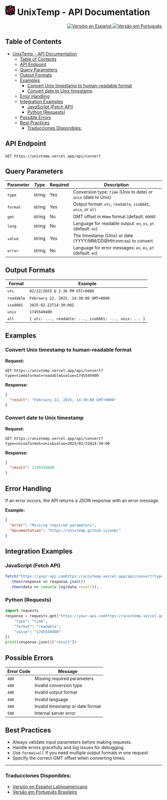 # ![logo](/img/UnixTemp32.png) UnixTemp - API Documentation

<div align="end">
  <a href="README.es-latam.md">
    <img src="https://img.shields.io/badge/Versi%C3%B3n_en_Espa%C3%B1ol-009?style=for-the-badge&logo=googletranslate&logoColor=2af1f1" alt="Versión en Español">
  </a>
  <a href="README.pt-br.md">
    <img src="https://img.shields.io/badge/Vers%C3%A3o_em_Portugu%C3%AAs-009?style=for-the-badge&logo=googletranslate&logoColor=2af1f1" alt="Versão em Português">
  </a>
</div>

## Table of Contents

- [ UnixTemp - API Documentation](#-unixtemp---api-documentation)
  - [Table of Contents](#table-of-contents)
  - [API Endpoint](#api-endpoint)
  - [Query Parameters](#query-parameters)
  - [Output Formats](#output-formats)
  - [Examples](#examples)
    - [Convert Unix timestamp to human-readable format](#convert-unix-timestamp-to-human-readable-format)
    - [Convert date to Unix timestamp](#convert-date-to-unix-timestamp)
  - [Error Handling](#error-handling)
  - [Integration Examples](#integration-examples)
    - [JavaScript (Fetch API)](#javascript-fetch-api)
    - [Python (Requests)](#python-requests)
  - [Possible Errors](#possible-errors)
  - [Best Practices](#best-practices)
    - [Traducciones Disponibles:](#traducciones-disponibles)

## API Endpoint

`GET https://unixtemp.vercel.app/api/convert`

## Query Parameters

| Parameter | Type | Required | Description |
|-----------|------|----------|-------------|
| `type` | string | Yes | Conversion type: `time` (Unix to date) or `unix` (date to Unix) |
| `format` | string | Yes | Output format: `utc`, `readable`, `iso8601`, `unix`, or `all` |
| `gmt` | string | No | GMT offset in `HHmm` format (default: `0000`) |
| `leng` | string | No | Language for readable output: `en`, `es`, `pt` (default: `en`) |
| `value` | string | Yes | The timestamp (Unix) or date (YYYY/MM/DD@HH:mm:ss) to convert |
| `error` | string | No | Language for error messages: `en`, `es`, `pt` (default: `en`) |

## Output Formats

| Format | Example |
|--------|---------|
| `utc` | `02/22/2025 @ 2:30 PM UTC+0000` |
| `readable` | `February 22, 2025, 14:30:00 GMT+0000` |
| `iso8601` | `2025-02-22T14:30:00Z` |
| `unix` | `1745549400` |
| `all` | `{ utc: ..., readable: ..., iso8601: ..., unix: ... }` |

## Examples

### Convert Unix timestamp to human-readable format

**Request:**
```
GET https://unixtemp.vercel.app/api/convert?type=time&format=readable&value=1745549400
```

**Response:**
```json
{
  "result": "February 22, 2025, 14:30:00 GMT+0000"
}
```

### Convert date to Unix timestamp

**Request:**
```
GET https://unixtemp.vercel.app/api/convert?type=unix&format=unix&value=2025/02/22@14:30:00
```

**Response:**
```json
{
  "result": 1745549400
}
```

## Error Handling

If an error occurs, the API returns a JSON response with an error message.

**Example:**
```json
{
  "error": "Missing required parameters",
  "documentation": "https://unixtemp.github.io/web/"
}
```

## Integration Examples

### JavaScript (Fetch API)
```javascript
fetch("https://your-api.comhttps://unixtemp.vercel.app/api/convert?type=time&format=readable&value=1745549400")
  .then(response => response.json())
  .then(data => console.log(data.result));
```

### Python (Requests)
```python
import requests
response = requests.get("https://your-api.comhttps://unixtemp.vercel.app/api/convert", params={
    "type": "time",
    "format": "readable",
    "value": "1745549400"
})
print(response.json()["result"])
```

## Possible Errors

| Error Code | Message |
|------------|---------|
| `400` | Missing required parameters |
| `400` | Invalid conversion type |
| `400` | Invalid output format |
| `400` | Invalid language |
| `400` | Invalid timestamp or date format |
| `500` | Internal server error |

## Best Practices
- Always validate input parameters before making requests.
- Handle errors gracefully and log issues for debugging.
- Use `format=all` if you need multiple output formats in one request.
- Specify the correct GMT offset when converting times.

---

### Traducciones Disponibles:
- [Versión en Español Latinoamericano](README.es-latam.md)
- [Versão em Português Brasileiro](README.pt-br.md)

